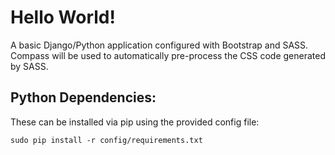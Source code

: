 Hello World!
============

A basic Django/Python application configured with Bootstrap and SASS.
Compass will be used to automatically pre-process the CSS code generated by SASS.

Python Dependencies:
-------------------

These can be installed via pip using the provided config file:

    sudo pip install -r config/requirements.txt

